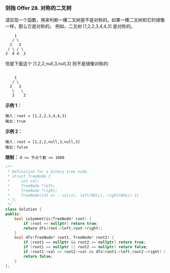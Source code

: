 ### 剑指 Offer 28. 对称的二叉树
请实现一个函数，用来判断一棵二叉树是不是对称的。如果一棵二叉树和它的镜像一样，那么它是对称的。
例如，二叉树 [1,2,2,3,4,4,3] 是对称的。
```
    1
   / \
  2   2
 / \ / \
3  4 4  3
```
但是下面这个 [1,2,2,null,3,null,3] 则不是镜像对称的:
```

    1
   / \
  2   2
   \   \
   3    3
```

**示例 1：**
```
输入：root = [1,2,2,3,4,4,3] 
输出：true
```
**示例 2：**
```
输入：root = [1,2,2,null,3,null,3] 
输出：false
```
**限制：**
`0 <= 节点个数 <= 1000`

```cpp
/**
 * Definition for a binary tree node.
 * struct TreeNode {
 *     int val;
 *     TreeNode *left;
 *     TreeNode *right;
 *     TreeNode(int x) : val(x), left(NULL), right(NULL) {}
 * };
 */
class Solution {
public:
    bool isSymmetric(TreeNode* root) {
        if (root == nullptr) return true;
        return dfs(root->left,root->right);
    }
    bool dfs(TreeNode* root1, TreeNode* root2) {
        if (root1 == nullptr && root2 == nullptr) return true;
        if (root1 == nullptr || root2 == nullptr) return false;
        if (root1->val == root2->val && dfs(root1->left,root2->right) && dfs(root1->right,root2->left)) return true;
        return false;
    }
};
```

